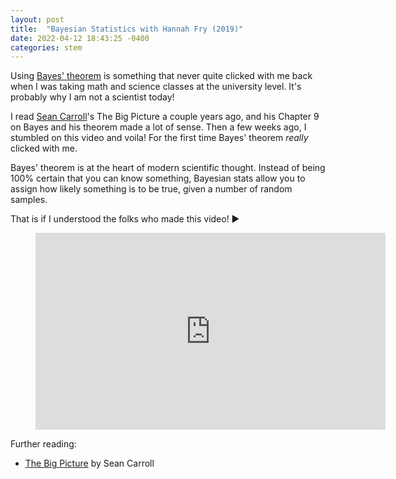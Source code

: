```yaml
---
layout: post
title:  "Bayesian Statistics with Hannah Fry (2019)"
date: 2022-04-12 18:43:25 -0400
categories: stem
---
```

Using [Bayes' theorem](https://en.wikipedia.org/wiki/Bayesian_probability) is something that never quite clicked with me back when I was taking math and science classes at the university level. It's probably why I am not a scientist today!

I read [Sean Carroll](https://www.preposterousuniverse.com/)'s The Big Picture a couple years ago, and his Chapter 9 on Bayes and his theorem made a lot of sense. Then a few weeks ago, I stumbled on this video and voila! For the first time Bayes' theorem *really* clicked with me.

Bayes' theorem is at the heart of modern scientific thought. Instead of being 100% certain that you can know something, Bayesian stats allow you to assign how likely something is to be true, given a number of random samples.

That is if I understood the folks who made this video! ▶️

<figure class="image is-16by9">
  <iframe class="has-ratio" width="560" height="315" src="https://www.youtube.com/embed/7GgLSnQ48os" frameborder="0" allow="accelerometer; autoplay; clipboard-write; encrypted-media; gyroscope; picture-in-picture" allowfullscreen></iframe>
</figure>

Further reading:
* [The Big Picture](https://www.goodreads.com/book/show/26150770-the-big-picture) by Sean Carroll
